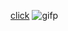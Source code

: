 [click](https://fastidious-pie-9279b3.netlify.app/)
![gifp](https://user-images.githubusercontent.com/109352349/200613501-c2065ace-8cde-4bdd-8668-203f3ecf0b30.gif)
